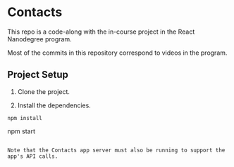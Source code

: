 # Contacts

This repo is a code-along with the in-course project in the React Nanodegree program.

Most of the commits in this repository correspond to videos in the program.

## Project Setup

1. Clone the project.

2. Install the dependencies.

```
npm install
```

npm start
```

Note that the Contacts app server must also be running to support the app's API calls.


